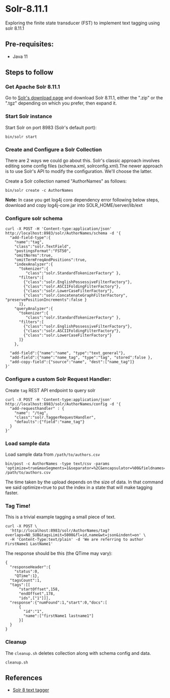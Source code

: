 # Solr-8.11.1
Exploring the finite state transducer (FST) to implement text tagging using solr 8.11.1

## Pre-requisites:
- Java 11

## Steps to follow

### Get Apache Solr 8.11.1
Go to [Solr's download page](http://www.apache.org/dyn/closer.lua/lucene/solr/) and download Solr 8.11.1, either the
".zip" or the ".tgz" depending on which you prefer, then expand it.

### Start Solr instance
Start Solr on port 8983 (Solr's default port):

    bin/solr start

### Create and Configure a Solr Collection
There are 2 ways we could go about this.  Solr's classic approach involves editing some
config files (schema.xml, solrconfig.xml).The newer approach is to use Solr's API to modify the
configuration.  We'll choose the latter.

Create a Solr collection named "AuthorNames" as follows:

    bin/solr create -c AuthorNames

**Note:** In case you get log4j core dependency error following below steps, download and copy log4j-core.jar
into SOLR_HOME/server/lib/ext

### Configure solr schema

````
curl -X POST -H 'Content-type:application/json'  http://localhost:8983/solr/AuthorNames/schema -d '{
  "add-field-type":{
    "name":"tag",
    "class":"solr.TextField",
    "postingsFormat":"FST50",
    "omitNorms":true,
    "omitTermFreqAndPositions":true,
    "indexAnalyzer":{
      "tokenizer":{
         "class":"solr.StandardTokenizerFactory" },
      "filters":[
        {"class":"solr.EnglishPossessiveFilterFactory"},
        {"class":"solr.ASCIIFoldingFilterFactory"},
        {"class":"solr.LowerCaseFilterFactory"},
        {"class":"solr.ConcatenateGraphFilterFactory", "preservePositionIncrements":false }
      ]},
    "queryAnalyzer":{
      "tokenizer":{
         "class":"solr.StandardTokenizerFactory" },
      "filters":[
        {"class":"solr.EnglishPossessiveFilterFactory"},
        {"class":"solr.ASCIIFoldingFilterFactory"},
        {"class":"solr.LowerCaseFilterFactory"}
      ]}
    },

  "add-field":{"name":"name", "type":"text_general"},
  "add-field":{"name":"name_tag", "type":"tag", "stored":false },
  "add-copy-field":{"source":"name", "dest":["name_tag"]}
}'
````

### Configure a custom Solr Request Handler:
Create `tag` REST API endpoint to query solr

````
curl -X POST -H 'Content-type:application/json' http://localhost:8983/solr/AuthorNames/config -d '{
  "add-requesthandler" : {
    "name": "/tag",
    "class":"solr.TaggerRequestHandler",
    "defaults":{"field":"name_tag"}
  }
}'
````

### Load sample data
Load sample data from `/path/to/authors.csv`

````
bin/post -c AuthorNames -type text/csv -params 'optimize=true&maxSegments=1&separator=%2C&encapsulator=%00&fieldnames=id,name' /path/to/authors.csv
````

The time taken by the upload depends on the size of data.
In that command we said optimize=true to put the index in a state that will make tagging faster.

### Tag Time!
This is a trivial example tagging a small piece of text.  

````
curl -X POST \
  'http://localhost:8983/solr/AuthorNames/tag?overlaps=NO_SUB&tagsLimit=5000&fl=id,name&wt=json&indent=on' \
  -H 'Content-Type:text/plain' -d 'We are referring to author FirstName1 LastName1'
````

The response should be this (the QTime may vary):
````
{
  "responseHeader":{
    "status":0,
    "QTime":1},
  "tagsCount":1,
  "tags":[[
      "startOffset",158,
      "endOffset",178,
      "ids",["1"]]],
  "response":{"numFound":1,"start":0,"docs":[
      {
        "id":"1",
        "name":["firstName1 lastname1"]
      }]
  }
}
````

### Cleanup
The `cleanup.sh` deletes collection along with schema config and data.

    cleanup.sh

## References
- [Solr 8 text tagger](https://solr.apache.org/guide/8_11/the-tagger-handler.html)
